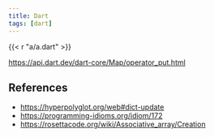 ```yaml
---
title: Dart
tags: [dart]
---
```


{{< r "a/a.dart" >}}

<https://api.dart.dev/dart-core/Map/operator_put.html>

## References

- <https://hyperpolyglot.org/web#dict-update>
- <https://programming-idioms.org/idiom/172>
- <https://rosettacode.org/wiki/Associative_array/Creation>
